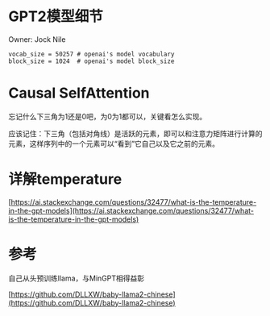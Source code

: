 # GPT2模型细节

Owner: Jock Nile

```
vocab_size = 50257 # openai's model vocabulary
block_size = 1024  # openai's model block_size
```

# Causal SelfAttention

忘记什么下三角为1还是0吧，为0为1都可以，关键看怎么实现。

应该记住：下三角（包括对角线）是活跃的元素，即可以和注意力矩阵进行计算的元素，这样序列中的一个元素可以“看到”它自己以及它之前的元素。

# 详解temperature

[https://ai.stackexchange.com/questions/32477/what-is-the-temperature-in-the-gpt-models](https://ai.stackexchange.com/questions/32477/what-is-the-temperature-in-the-gpt-models)

# 参考

自己从头预训练llama，与MinGPT相得益彰

[https://github.com/DLLXW/baby-llama2-chinese](https://github.com/DLLXW/baby-llama2-chinese)
